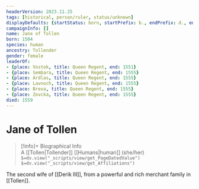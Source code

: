 ```yaml
---
headerVersion: 2023.11.25
tags: [historical, person/ruler, status/unknown]
displayDefaults: {startStatus: born, startPrefix: b., endPrefix: d., endStatus: died}
campaignInfo: []
name: Jane of Tollen
born: 1504
species: human
ancestry: Tollender
gender: female
leaderOf:
- {place: Vostok, title: Queen Regent, end: 1551}
- {place: Sembara, title: Queen Regent, end: 1555}
- {place: Ardlas, title: Queen Regent, end: 1555}
- {place: Lavnoch, title: Queen Regent, end: 1555}
- {place: Breva, title: Queen Regent, end: 1555}
- {place: Zovcka, title: Queen Regent, end: 1555}
died: 1559
---
```

# Jane of Tollen
>[!info]+ Biographical Info  
> A [[Tollen|Tollender]] [[Humans|human]] (she/her)  
> `$=dv.view("_scripts/view/get_PageDatedValue")`  
> `$=dv.view("_scripts/view/get_Affiliations")`

The second wife of [[Derik III]], from a powerful and rich merchant family in [[Tollen]].

